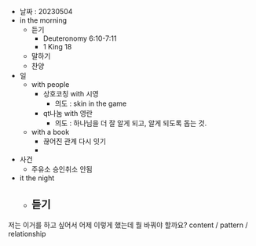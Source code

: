 - 날짜 : 20230504
- in the morning
	- 듣기
		- Deuteronomy 6:10-7:11
		- 1 King 18
	- 말하기
	- 찬양
- 일
	- with people
		- 상호코칭 with 시영
			- 의도 : skin in the game
		- qt나눔 with 영란
			- 의도 : 하나님을 더 잘 알게 되고, 알게 되도록 돕는 것.
	- with a book
		- 끊어진 관계 다시 잇기
		- 
- 사건
	- 주유소 승인취소 안됨
- it the night
	- 듣기
		- 






저는 이거를 하고 싶어서 어제 이렇게 했는데 뭘 바꿔야 할까요?
content / pattern / relationship